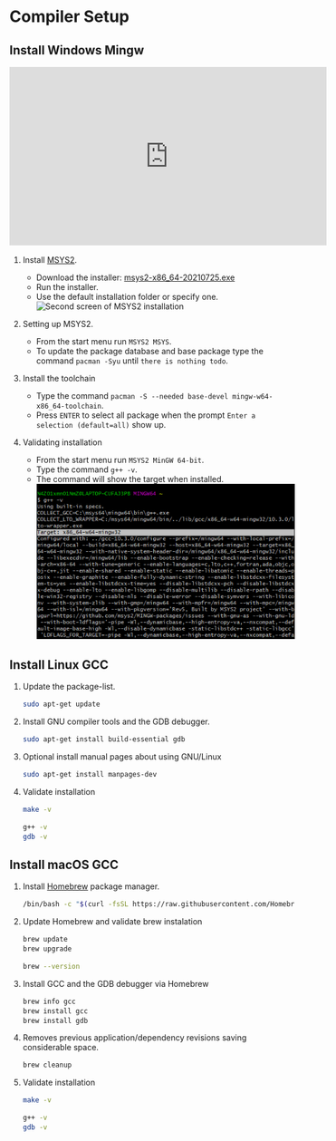 # Compiler Setup

## Install Windows Mingw

<iframe width="560" height="315" src="https://www.youtube-nocookie.com/embed/nMwQS40ePDw" title="YouTube video player" frameborder="0" allow="accelerometer; autoplay; clipboard-write; encrypted-media; gyroscope; picture-in-picture" allowfullscreen></iframe>

1. Install [MSYS2](https://www.msys2.org).

    - Download the installer: <a href="https://github.com/msys2/msys2-installer/releases/download/2021-07-25/msys2-x86_64-20210725.exe" class="button">msys2-x86_64-20210725.exe</a>
    - Run the installer.
    - Use the default installation folder or specify one.
        ![Second screen of MSYS2 installation](https://www.msys2.org/images/install-2-path.png)

2. Setting up MSYS2.

    - From the start menu run `MSYS2 MSYS`.
    - To update the package database and base package type the command `pacman -Syu` until `there is nothing todo`.

3. Install the toolchain

    - Type the command `pacman -S --needed base-devel mingw-w64-x86_64-toolchain`.
    - Press `ENTER` to select all package when the prompt `Enter a selection (default=all)` show up.

4. Validating installation
    - From the start menu run `MSYS2 MinGW 64-bit`.
    - Type the command `g++ -v`.
    - The command will show the target when installed.
        ![Terminal output of MSYS2 MinGW 64-bit terminal](./res/mintty_SqCkKZH9e8.png)

## Install Linux GCC

1. Update the package-list.

    ```bash
    sudo apt-get update
    ```

2. Install GNU compiler tools and the GDB debugger.

    ```bash
    sudo apt-get install build-essential gdb
    ```

3. Optional install manual pages about using GNU/Linux

    ```bash
    sudo apt-get install manpages-dev
    ```

4. Validate installation

    ```bash
    make -v
    ```

    ```bash
    g++ -v
    gdb -v
    ```

## Install macOS GCC

1. Install [Homebrew](https://brew.sh) package manager.

    ```bash
    /bin/bash -c "$(curl -fsSL https://raw.githubusercontent.com/Homebrewinstall/HEAD/install.sh)"
    ```

2. Update Homebrew and validate brew instalation

    ```bash
    brew update
    brew upgrade
    ```

    ```bash
    brew --version
    ```

3. Install GCC and the GDB debugger via Homebrew

    ```bash
    brew info gcc
    brew install gcc
    brew install gdb
    ```

4. Removes previous application/dependency revisions saving considerable space.

    ```bash
    brew cleanup
    ```

5. Validate installation

    ```bash
    make -v
    ```

    ```bash
    g++ -v
    gdb -v
    ```
